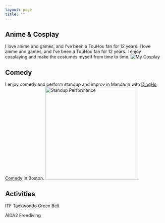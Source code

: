 ```yaml
---
layout: page
title: ""
---
```


## Anime & Cosplay

I love anime and games, and I’ve been a TouHou fan for 12 years. I love anime and games, and I’ve been a TouHou fan for 12 years. I enjoy cosplaying and make the costumes myself from time to time.
![My Cosplay](path_to_your_photo.jpg)


## Comedy

I enjoy comedy and perform standup and improv in Mandarin with [DingHo Comedy](https://www.eventbrite.com/o/dingho-comedy-33952860901) in Boston.
<img src="_DSC2502.jpg" alt="Standup Performance" width="300"/>

## Activities

ITF Taekwondo Green Belt

AIDA2 Freediving

